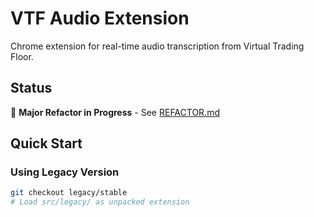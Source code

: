 # VTF Audio Extension

Chrome extension for real-time audio transcription from Virtual Trading Floor.

## Status
🚧 **Major Refactor in Progress** - See [REFACTOR.md](docs/REFACTOR.md)

## Quick Start

### Using Legacy Version
```bash
git checkout legacy/stable
# Load src/legacy/ as unpacked extension